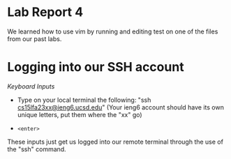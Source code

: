 # **Lab Report 4**

We learned how to use vim by running and editing test on one of the files from our past labs. 

# **Logging into our SSH account**

*Keyboard Inputs* 
- Type on your local terminal the following: "ssh cs15lfa23xx@ieng6.ucsd.edu" (Your ieng6 account should have its own unique letters, put them where the "xx" go)
- ~~~
  <enter>
  ~~~
These inputs just get us logged into our remote terminal through the use of the "ssh" command. 
